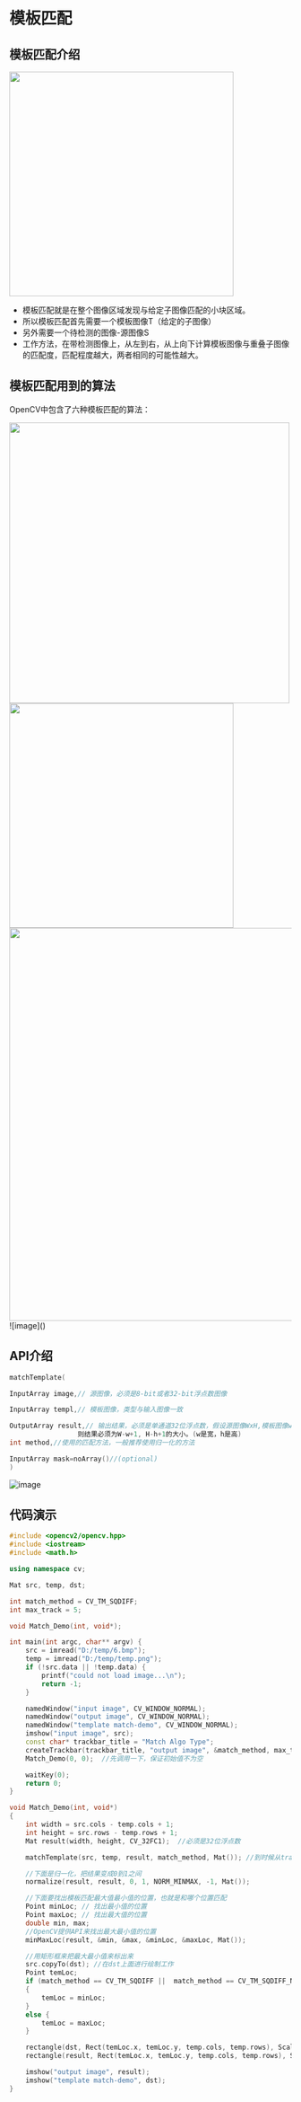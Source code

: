 # 模板匹配

## 模板匹配介绍

<img src="https://github.com/Einstellung/OpenCV_learning/blob/master/OpenCV/images/Templating%20Matching/1.png?raw=true"  width = "400"> 


- 模板匹配就是在整个图像区域发现与给定子图像匹配的小块区域。
- 所以模板匹配首先需要一个模板图像T（给定的子图像）
- 另外需要一个待检测的图像-源图像S
- 工作方法，在带检测图像上，从左到右，从上向下计算模板图像与重叠子图像的匹配度，匹配程度越大，两者相同的可能性越大。

## 模板匹配用到的算法
OpenCV中包含了六种模板匹配的算法：

<img src="https://github.com/Einstellung/OpenCV_learning/blob/master/OpenCV/images/Templating%20Matching/2.png?raw=true"  width = "500"> 


<img src="https://github.com/Einstellung/OpenCV_learning/blob/master/OpenCV/images/Templating%20Matching/3.png?raw=true"  width = "400"> 


<img src="https://github.com/Einstellung/OpenCV_learning/blob/master/OpenCV/images/Templating%20Matching/4.png?raw=true"  width = "700"> 
![image]()

## API介绍

```c++
matchTemplate(

InputArray image,// 源图像，必须是8-bit或者32-bit浮点数图像

InputArray templ,// 模板图像，类型与输入图像一致

OutputArray result,// 输出结果，必须是单通道32位浮点数，假设源图像WxH,模板图像wxh,
	             则结果必须为W-w+1, H-h+1的大小。(w是宽，h是高)
int method,//使用的匹配方法，一般推荐使用归一化的方法

InputArray mask=noArray()//(optional)
)
```

![image](https://github.com/Einstellung/OpenCV_learning/blob/master/OpenCV/images/Templating%20Matching/5.png?raw=true)

## 代码演示

```c++
#include <opencv2/opencv.hpp>
#include <iostream>
#include <math.h>

using namespace cv;

Mat src, temp, dst;

int match_method = CV_TM_SQDIFF;
int max_track = 5;

void Match_Demo(int, void*);

int main(int argc, char** argv) {
	src = imread("D:/temp/6.bmp");
	temp = imread("D:/temp/temp.png");
	if (!src.data || !temp.data) {
		printf("could not load image...\n");
		return -1;
	}

	namedWindow("input image", CV_WINDOW_NORMAL);
	namedWindow("output image", CV_WINDOW_NORMAL);
	namedWindow("template match-demo", CV_WINDOW_NORMAL);
	imshow("input image", src);
	const char* trackbar_title = "Match Algo Type";
	createTrackbar(trackbar_title, "output image", &match_method, max_track, Match_Demo);
	Match_Demo(0, 0);  //先调用一下，保证初始值不为空

	waitKey(0);
	return 0;
}

void Match_Demo(int, void*)
{
	int width = src.cols - temp.cols + 1;
	int height = src.rows - temp.rows + 1;
	Mat result(width, height, CV_32FC1);  //必须是32位浮点数

	matchTemplate(src, temp, result, match_method, Mat()); //到时候从trackbar上面获取match_method

	//下面是归一化，把结果变成0到1之间
	normalize(result, result, 0, 1, NORM_MINMAX, -1, Mat());

	//下面要找出模板匹配最大值最小值的位置，也就是和哪个位置匹配
	Point minLoc; // 找出最小值的位置
	Point maxLoc; // 找出最大值的位置
	double min, max;
	//OpenCV提供API来找出最大最小值的位置
	minMaxLoc(result, &min, &max, &minLoc, &maxLoc, Mat());

	//用矩形框来把最大最小值来标出来
	src.copyTo(dst); //在dst上面进行绘制工作
	Point temLoc;
	if (match_method == CV_TM_SQDIFF ||  match_method == CV_TM_SQDIFF_NORMED)  //对于这两种方法而言，应该是最小值来匹配。其他方法是最大值来匹配
	{
		temLoc = minLoc;
	}
	else {
		temLoc = maxLoc;
	}

	rectangle(dst, Rect(temLoc.x, temLoc.y, temp.cols, temp.rows), Scalar(0, 0, 255), 2, 8);  //在最终输出图像上绘制一个矩形
	rectangle(result, Rect(temLoc.x, temLoc.y, temp.cols, temp.rows), Scalar(0, 0, 255), 2, 8); //在result结果上面输出一个矩形

	imshow("output image", result);
	imshow("template match-demo", dst);
}
```
